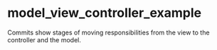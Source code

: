 model_view_controller_example
=============================

Commits show stages of moving responsibilities from the view to the controller and the model.
